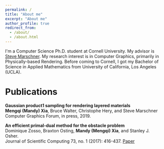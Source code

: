 ```yaml
---
permalink: /
title: "About me"
excerpt: "About me"
author_profile: true
redirect_from: 
  - /about/
  - /about.html
---
```


I'm a Computer Science Ph.D. student at Cornell University. My advisor is [Steve Marschner](http://www.cs.cornell.edu/~srm/). My research interest is in Computer Graphics, primarily in Physically-based Rendering. Before coming to Cornell, I got my Bachelor of Science in Applied Mathematics from University of California, Los Angeles (UCLA).

Publications 
======

**Gaussian product1 sampling for rendering layered materials**<br/>
**Mengqi (Mandy) Xia**, Bruce Walter, Christophe Hery, and Steve Marschner<br/>
Computer Graphics Forum, in press, 2019.

**An efficient primal-dual method for the obstacle problem**<br/>
Dominique Zosso, Braxton Osting, **Mandy (Mengqi) Xia**, and Stanley J. Osher.<br/>
Journal of Scientific Computing 73, no. 1 (2017): 416-437. [Paper](https://link.springer.com/article/10.1007/s10915-017-0420-0)
